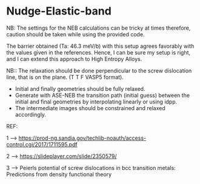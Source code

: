 # Nudge-Elastic-band

NB: The settings for the NEB calculations can be tricky at times therefore, caution should be taken while using the provided code.

The barrier obtained (Ta: 46.3 meV/b) with this setup agrees favorably with 
the values given in the references. Hence, I can be sure my setup is right, 
and I can extend this approach to High Entropy Alloys.

NB:: The relaxation should be done perpendicular to the screw dislocation line, 
that is on the plane. (T T F VASP5 format).

- Initial and finally geometries should be fully relaxed. 
- Generate with ASE-NEB the transition path (initial guess) between the initial 
  and final geometries by interpolating linearly or using idpp. 
- The intermediate images should be constrained and relaxed accordingly.

REF:

1 --> https://prod-ng.sandia.gov/techlib-noauth/access-control.cgi/2017/1711595.pdf

2 --> https://slideplayer.com/slide/2350579/

3 --> Peierls potential of screw dislocations in bcc transition metals: Predictions from density functional theory
